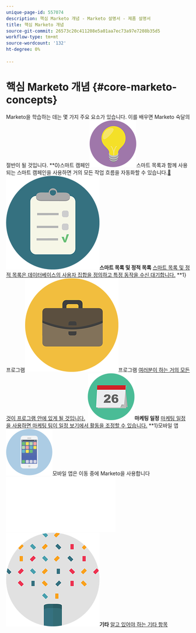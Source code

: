 ```yaml
---
unique-page-id: 557074
description: 핵심 Marketo 개념 - Marketo 설명서 - 제품 설명서
title: 핵심 Marketo 개념
source-git-commit: 26573c20c411208e5a01aa7ec73a97e7208b35d5
workflow-type: tm+mt
source-wordcount: '132'
ht-degree: 0%

---
```



# 핵심 Marketo 개념 {#core-marketo-concepts}

Marketo을 학습하는 데는 몇 가지 주요 요소가 있습니다. 이를 배우면 Marketo 숙달의 절반이 될 것입니다.
**0&rbrace;스마트 캠페인![스마트 캠페인** ](assets/seo-01.png)스마트 목록과 함께 사용되는 스마트 캠페인을 사용하면 거의 모든 작업 흐름을 자동화할 수 있습니다.[&#128279;](https://docs.marketo.com/display/DOCS/Smart+Campaigns)     **&#x200B; ![스마트 목록 및 정적 목록](assets/office-35.png)스마트 목록 및 정적 목록** [스마트 목록 및 정적 목록은 데이터베이스의 사용자 집합을 정의하고 특정 동작을 수신 대기합니다.](https://docs.marketo.com/display/DOCS/Smart+Lists+and+Static+Lists)     **1&rbrace;프로그램![프로그램** ](assets/office-02.png)프로그램 [ 여러분이 하는 거의 모든 것이 프로그램 안에 있게 될 것입니다.](https://docs.marketo.com/display/DOCS/Programs)     **&#x200B; ![마케팅 일정](assets/office-10.png)마케팅 일정** [마케팅 일정을 사용하면 마케팅 팀이 일정 보기에서 활동을 조정할 수 있습니다.](https://docs.marketo.com/display/DOCS/Marketing+Calendar)     **1&rbrace;모바일 앱![모바일 앱** ](assets/mobile-apps.png)모바일 앱은 이동 중에 Marketo을 사용합니다![](core-marketo-concepts/mobile-apps.md)     **&#x200B; ![기타](assets/party-11.png)기타** [알고 있어야 하는 기타 항목](https://docs.marketo.com/display/DOCS/Miscellaneous)
